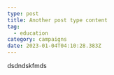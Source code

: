 ```yaml
---
type: post
title: Another post type content
tag:
  - education
category: campaigns
date: 2023-01-04T04:10:28.383Z
---
```

d﻿sdndskfmds
